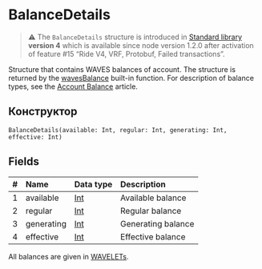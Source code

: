 # BalanceDetails

> :warning: The `BalanceDetails` structure is introduced in [Standard library](/en/ride/script/standard-library) **version 4** which is available since node version 1.2.0 after activation of feature #15 “Ride V4, VRF, Protobuf, Failed transactions”.

Structure that contains WAVES balances of account. The structure is returned by the [wavesBalance](/en/ride/functions/built-in-functions/account-data-storage-functions#waves-balance) built-in function. For description of balance types, see the [Account Balance](/en/blockchain/account/account-balance) article.

## Конструктор

``` ride
BalanceDetails(available: Int, regular: Int, generating: Int, effective: Int)
```

## Fields

|   #   | Name | Data type | Description |
| :--- | :--- | :--- | :--- |
| 1 | available | [Int](/en/ride/data-types/int) | Available balance |
| 2 | regular | [Int](/en/ride/data-types/int) | Regular balance |
| 3 | generating | [Int](/en/ride/data-types/int) | Generating balance |
| 4 | effective | [Int](/en/ride/data-types/int) | Effective balance |

All balances are given in [WAVELETs](/en/blockchain/token/wavelet).
